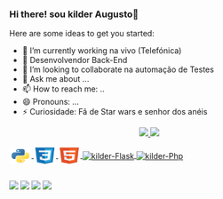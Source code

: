 ### Hi there! sou kilder Augusto👋




Here are some ideas to get you started:

- 🔭 I’m currently working  na vivo  (Telefónica)
- 🌱  Desenvolvendor Back-End
- 👯 I’m looking to collaborate  na automação de Testes 
- 💬 Ask me about ... 
- 📫 How to reach me: .. 
- 😄 Pronouns: ...      
- ⚡ Curiosidade: Fã de Star wars e senhor dos anéis

 <div align="center">
   <a href="https://github.com/KilderAugusto">
   <img height="180em" src="https://github-readme-stats.vercel.app/api?username=KilderAugusto&show_icons=true&theme=dracula&include_all_commits=true&count_private=true"/>
  <img height="180em" src="https://github-readme-stats.vercel.app/api/top-langs/?username=KilderAugusto&layout=compact&langs_count=7&theme=dracula"/>
</div>
<div style="display: inline_block"><br>
  <img align="center" alt="kilder-Python" height="30" width="40" src="https://raw.githubusercontent.com/devicons/devicon/master/icons/python/python-original.svg">
  <img align="center" alt="kilder-CSS" height="30" width="40" src="https://raw.githubusercontent.com/devicons/devicon/master/icons/css3/css3-original.svg">
  <img align="center" alt="Kilder-HTML" height="30" width="40" src="https://raw.githubusercontent.com/devicons/devicon/master/icons/html5/html5-original.svg">
  <img align="center" alt="kilder-Flask" height="30" width="40" src="https://cdn.jsdelivr.net/gh/devicons/devicon/icons/flask/flask-original.svg">
  <img align="center" alt="kilder-Php" height="30" width="40" src="https://cdn.jsdelivr.net/gh/devicons/devicon/icons/php/php-original.svg">
   
##
  			
<div> 
  <a href="https://instagram.com/kilder_augusto" target="_blank"><img src="https://img.shields.io/badge/-Instagram-%23E4405F?style=for-the-badge&logo=instagram&logoColor=white" target="_blank"></a>
 <a href="https://discord.gg/" target="_blank"><img src="https://img.shields.io/badge/Discord-7289DA?style=for-the-badge&logo=discord&logoColor=white" target="_blank"></a> 
  <a href = "mailto:kilderaugusto496@gmail.com"><img src="https://img.shields.io/badge/-Gmail-%23333?style=for-the-badge&logo=gmail&logoColor=white" target="_blank"></a>
  <a href="https://www.linkedin.com/in/kilder-augusto-891408208" target="_blank"><img src="https://img.shields.io/badge/-LinkedIn-%230077B5?style=for-the-badge&logo=linkedin&logoColor=white" target="_blank"></a> 
 
 
</div>

   
